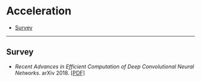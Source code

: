 
# Acceleration

- [Survey](#survey)

--- ---

## Survey

- *Recent Advances in Efficient Computation of Deep Convolutional Neural Networks.* arXiv 2018. [[PDF]](https://arxiv.org/abs/1802.00939)
